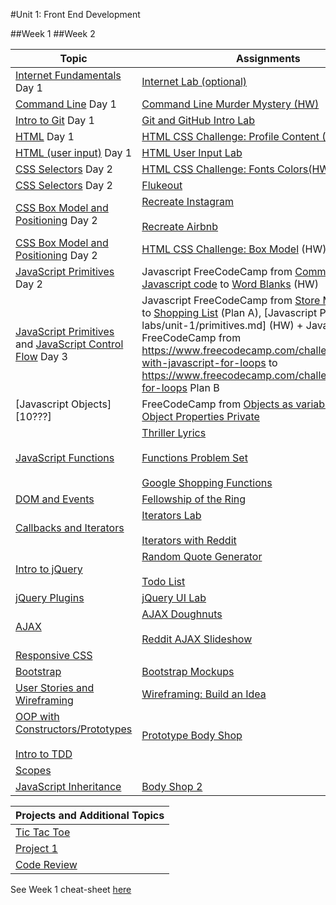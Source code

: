 #Unit 1: Front End Development

##Week 1
##Week 2

| Topic                                    | Assignments                              |
| ---------------------------------------- | ---------------------------------------- |
| [Internet Fundamentals][1] Day 1         | [Internet Lab (optional)][1000]          |
| [Command Line][2] Day 1                  | [Command Line Murder Mystery (HW)][1001] |
| [Intro to Git][3] Day 1                  | [Git and GitHub Intro Lab][1026]         |
| [HTML][5] Day 1                          | [HTML CSS Challenge: Profile Content (HW)](https://github.com/lewagon/html-css-challenges/tree/master/01-profile-content) |
| [HTML (user input)][5] Day 1             | [HTML User Input Lab][901]               |
| [CSS Selectors][6] Day 2                 | [HTML CSS Challenge: Fonts Colors(HW)](https://github.com/lewagon/html-css-challenges/tree/master/02-fonts-colors) |
| [CSS Selectors][6] Day 2                 | [Flukeout](https://flukeout.github.io/)  |
| [CSS Box Model and Positioning][9] Day 2 | [Recreate Instagram][1023] <br><br> [Recreate Airbnb][1024] |
| [CSS Box Model and Positioning][9] Day 2 | [HTML CSS Challenge: Box Model](https://github.com/lewagon/html-css-challenges/tree/master/03-box-model) (HW) |
| [JavaScript Primitives][4] Day 2         | Javascript FreeCodeCamp from [Comment your Javascript code][1003] to [Word Blanks](https://www.freecodecamp.com/challenges/word-blanks) (HW) |
| [JavaScript Primitives][4] and [JavaScript Control Flow][7]  Day 3         | Javascript FreeCodeCamp from [Store Multiple Values ](1003) to [Shopping List](https://www.freecodecamp.com/challenges/shopping-list) (Plan A), [Javascript Primitives][13-labs/unit-1/primitives.md] (HW) + Javascript FreeCodeCamp from https://www.freecodecamp.com/challenges/iterate-with-javascript-for-loops to https://www.freecodecamp.com/challenges/nesting-for-loops Plan B| 
|[Javascript Objects][10???]|FreeCodeCamp from [Objects as variables](https://www.freecodecamp.com/challenges/declare-javascript-objects-as-variables) to [Make Object Properties Private](https://www.freecodecamp.com/challenges/make-object-properties-private)|
| [JavaScript Functions][10]               | [Thriller Lyrics][902] <br><br> [Functions Problem Set][1007] <br><br> [Google Shopping Functions][1006] |
| [DOM and Events][11]                     | [Fellowship of the Ring](13-labs/unit-1/fellowship.md) |
| [Callbacks and Iterators][12]            | [Iterators Lab][1011] <br><br> [Iterators with Reddit][1012] |
| [Intro to jQuery][13]                    | [Random Quote Generator][1013] <br><br> [Todo List][1014] |
| [jQuery Plugins][14]                     | [jQuery UI Lab][1015]                    |
| [AJAX][15]                               | [AJAX Doughnuts][1016] <br><br> [Reddit AJAX Slideshow][1017] |
| [Responsive CSS][16]                     |                                          |
| [Bootstrap][17]                          | [Bootstrap Mockups][1018]                |
| [User Stories and Wireframing][18]       | [Wireframing: Build an Idea][1019]       |
| [OOP with Constructors/Prototypes][19] <br><br> [Intro to TDD][20] | [Prototype Body Shop][1020]              |
| [Scopes][21]                             |                                          |
| [JavaScript Inheritance][22]             | [Body Shop 2][1021]                      |

| Projects and Additional Topics |
| ------------------------------ |
| [Tic Tac Toe][1010]            |
| [Project 1][1022]              |
| [Code Review][1025]            |

See Week 1 cheat-sheet [here][23]

[1]: 03-internet/how-the-internet-works.md
[2]: 01-workflow/command-line/01readme.md
[3]: 01-workflow/intro-git/readme.md
[4]: 02-js-jquery/js-primitives/readme.md
[5]: 03-html-css/html-review/readme.md
[6]: 03-html-css/css-selectors/readme.md
[7]: 02-js-jquery/js-control-flow/readme.md
[9]: 03-html-css/css-box-model/readme.md
[10]: 02-js-jquery/js-functions/readme.md
[11]: 02-js-jquery/js-dom-events/readme.md
[12]: 02-js-jquery/js-callbacks-iterators/readme.md
[13]: 02-js-jquery/jquery-intro/readme.md
[14]: 02-js-jquery/jquery-plugins/readme.md
[15]: 02-js-jquery/jquery-ajax/readme.md
[16]: 03-html-css/css-responsive-design/readme.md
[17]: 03-html-css/css-bootstrap/readme.md
[18]: 09-other-topics/user-stories-wireframing/readme.md
[19]: 02-js-jquery/js-prototypes/01readme.md
[20]: 02-js-jquery/js-tdd-intro/readme.md
[21]: 02-js-jquery/js-scopes/readme.md
[22]: 02-js-jquery/js-inheritance/01readme.md
[23]: 00-schedule/cheat-sheet.md

[900]: https://github.com/WDI-SEA/html_top_ten_movies_table
[901]: https://github.com/WDI-SEA/html_user_inputs
[902]: https://github.com/ga-students/functions-thriller-lyrics
[1000]: 03-internet/internet-lab.md
[1001]: https://github.com/WDI-SEA/command-line-murder-mystery
[1002]: https://github.com/WDI-SEA/google-shopping-conditionals-loops
[1003]: https://www.freecodecamp.com/challenges/comment-your-javascript-code
[1004]: https://github.com/davified/js-control-flow
[1005]: https://github.com/WDI-SEA/css-selectors-animal-style
[1006]: https://github.com/WDI-SEA/google-shopping-functions
[1007]: https://github.com/davified/js-functions
[1008]: https://github.com/WDI-SEA/selecting-reddit
[1009]: https://github.com/ga-students/temperature-converter-dom
[1010]: https://github.com/davified/tic-tac-toe
[1011]: https://github.com/WDI-SEA/js-callbacks-iterators
[1012]: https://github.com/WDI-SEA/iterators-reddit
[1013]: https://github.com/WDI-SEA/random-quote-jquery
[1014]: https://github.com/WDI-SEA/jquery-todo-list
[1015]: https://github.com/WDI-SEA/jquery-plugins
[1016]: https://github.com/WDI-SEA/jquery-ajax
[1017]: https://github.com/WDI-SEA/ajax-reddit-slideshow
[1018]: https://github.com/WDI-SEA/bootstrap-mockups
[1019]: 09-other-topics/user-stories-wireframing/exercise.md
[1020]: https://github.com/WDI-SEA/oop-prototype-car
[1021]: https://github.com/WDI-SEA/oop-inheritance-car
[1022]: 11-projects/project-1/readme.md
[1023]: https://github.com/ga-students/css-positioning
[1024]: https://github.com/ga-students/css-airbnb
[1025]: https://github.com/WDI-SEA/code-review
[1026]: https://github.com/ga-students/git-github-lab
[1027]: https://www.freecodecamp.com/challenges/iterate-with-javascript-for-loops
